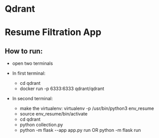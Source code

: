 # Qdrant
# Resume Filtration App

## How to run:

- open two terminals
- In first terminal:
  - cd qdrant
  - docker run -p 6333:6333 qdrant/qdrant

- In second terminal:
  - make the virtualenv: virtualenv -p /usr/bin/python3 env_resume
  - source env_resume/bin/activate
  - cd qdrant
  - python collection.py
  - python -m flask --app app.py run OR python -m flask run
